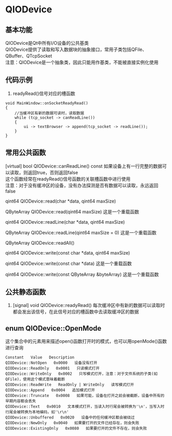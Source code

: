 # QIODevice

## 基本功能
QIODevice是Qt中所有I/O设备的公共基类  
QIODevice提供了读取和写入数据块的抽象接口，常用子类包括QFile、QBuffer、QTcpSocket  
注意：QIODevice是一个抽象类，因此只能用作基类，不能被直接实例化使用  


## 代码示例
1. readyRead()信号对应的槽函数
```
void MainWindow::onSocketReadyRead()
{
    //当缓冲区有新的数据可读时，读取数据
    while (tcp_socket -> canReadLine())
    {
        ui -> textBrowser -> append(tcp_socket -> readLine());
    }
}
```


## 常用公共函数

[virtual] bool QIODevice::canReadLine() const
如果设备上有一行完整的数据可以读取，则返回true，否则返回false  
这个函数经常在readyRead()信号函数的关联槽函数中进行使用  
注意：对于没有缓冲区的设备，没有办法探测是否有数据可以读取，永远返回false  


qint64 QIODevice::read(char \*data, qint64 maxSize)


QByteArray QIODevice::read(qint64 maxSize)
这是一个重载函数  

qint64 QIODevice::readLine(char \*data, qint64 maxSize)

QByteArray QIODevice::readLine(qint64 maxSize = 0)
这是一个重载函数  

QByteArray QIODevice::readAll()


qint64 QIODevice::write(const char \*data, qint64 maxSize)

qint64 QIODevice::write(const char \*data)
这是一个重载函数  

qint64 QIODevice::write(const QByteArray &byteArray)
这是一个重载函数  



## 公共静态函数
1. [signal] void QIODevice::readyRead()
每次缓冲区中有新的数据可以读取时都会发出该信号，在此信号对应的槽函数中去读取缓冲区的数据  


## enum QIODevice::OpenMode
这个集合中的元素用来描述open()函数打开时的模式，也可以用openMode()函数进行查询  
```
Constant   Value   Description
QIODevice::NotOpen   0x0000   设备没有打开
QIODevice::ReadOnly   0x0001   只读模式打开
QIODevice::WriteOnly   0x0002   只写模式打开，注意：对于文件系统的子类(如QFile)，使用这个模式意味着截断
QIODevice::ReadWrite   ReadOnly | WriteOnly   读写模式打开
QIODevice::Append   0x0004   追加模式打开
QIODevice::Truncate   0x0008   如果可能，设备在打开之前会被截断，设备中所有的早期内容都会丢失
QIODevice::Text   0x0010   文本模式打开，当读入时行尾会被转换为'\n'，当写入时行尾会被转换为本地编码，如'\r\n'
QIODevice::Unbuffered   0x0020   设备中的任何缓冲区都会被绕过
QIODevice::NewOnly   0x0040   如果要打开的文件已经存在，则会失败
QIODevice::ExistingOnly   0x0080   如果要打开的文件不存在，则会失败
```
